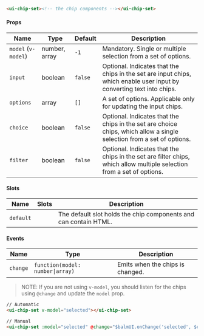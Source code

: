 ```html
<ui-chip-set><!-- the chip components --></ui-chip-set>
```

#### Props

| Name                | Type          | Default | Description                                                                                                           |
| ------------------- | ------------- | ------- | --------------------------------------------------------------------------------------------------------------------- |
| `model` (`v-model`) | number, array | `-1`    | Mandatory. Single or multiple selection from a set of options.                                                        |
| `input`             | boolean       | `false` | Optional. Indicates that the chips in the set are input chips, which enable user input by converting text into chips. |
| `options`           | array         | `[]`    | A set of options. Applicable only for updating the input chips.                                                       |
| `choice`            | boolean       | `false` | Optional. Indicates that the chips in the set are choice chips, which allow a single selection from a set of options. |
| `filter`            | boolean       | `false` | Optional. Indicates that the chips in the set are filter chips, which allow multiple selection from a set of options. |

#### Slots

| Name      | Slots | Description                                                      |
| --------- | ----- | ---------------------------------------------------------------- |
| `default` |       | The default slot holds the chip components and can contain HTML. |

#### Events

| Name     | Type                             | Description                      |
| -------- | -------------------------------- | -------------------------------- |
| `change` | `function(model: number\|array)` | Emits when the chips is changed. |

> NOTE: If you are not using `v-model`, you should listen for the chips using `@change` and update the `model` prop.

```html
// Automatic
<ui-chip-set v-model="selected"></ui-chip-set>

// Manual
<ui-chip-set :model="selected" @change="$balmUI.onChange('selected', $event)"></ui-chip-set>
```
